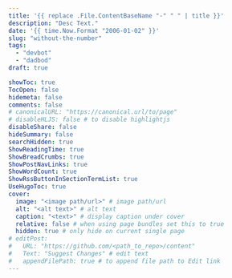 ```yaml
---
title: '{{ replace .File.ContentBaseName "-" " " | title }}'
description: "Desc Text."
date: '{{ time.Now.Format "2006-01-02" }}'
slug: "without-the-number"
tags:
  - "devbot"
  - "dadbod"
draft: true

showToc: true
TocOpen: false
hidemeta: false
comments: false
# canonicalURL: "https://canonical.url/to/page"
# disableHLJS: false # to disable highlightjs
disableShare: false
hideSummary: false
searchHidden: true
ShowReadingTime: true
ShowBreadCrumbs: true
ShowPostNavLinks: true
ShowWordCount: true
ShowRssButtonInSectionTermList: true
UseHugoToc: true
cover:
  image: "<image path/url>" # image path/url
  alt: "<alt text>" # alt text
  caption: "<text>" # display caption under cover
  relative: false # when using page bundles set this to true
  hidden: true # only hide on current single page
# editPost:
#   URL: "https://github.com/<path_to_repo>/content"
#   Text: "Suggest Changes" # edit text
#   appendFilePath: true # to append file path to Edit link
---
```

